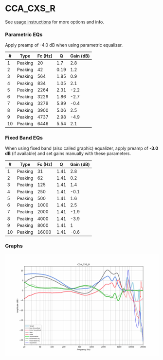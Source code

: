 # CCA_CXS_R
See [usage instructions](https://github.com/jaakkopasanen/AutoEq#usage) for more options and info.

### Parametric EQs
Apply preamp of -4.0 dB when using parametric equalizer.

|   # | Type    |   Fc (Hz) |    Q |   Gain (dB) |
|-----|---------|-----------|------|-------------|
|   1 | Peaking |        20 | 1.7  |         2.8 |
|   2 | Peaking |        42 | 0.19 |         1.2 |
|   3 | Peaking |       564 | 1.85 |         0.9 |
|   4 | Peaking |       834 | 1.05 |         2.1 |
|   5 | Peaking |      2264 | 2.31 |        -2.2 |
|   6 | Peaking |      3229 | 1.86 |        -2.7 |
|   7 | Peaking |      3279 | 5.99 |        -0.4 |
|   8 | Peaking |      3900 | 5.06 |         2.5 |
|   9 | Peaking |      4737 | 2.98 |        -4.9 |
|  10 | Peaking |      6446 | 5.54 |         2.1 |

### Fixed Band EQs
When using fixed band (also called graphic) equalizer, apply preamp of **-3.0 dB** (if available) and set gains manually with these parameters.

|   # | Type    |   Fc (Hz) |    Q |   Gain (dB) |
|-----|---------|-----------|------|-------------|
|   1 | Peaking |        31 | 1.41 |         2.8 |
|   2 | Peaking |        62 | 1.41 |         0.2 |
|   3 | Peaking |       125 | 1.41 |         1.4 |
|   4 | Peaking |       250 | 1.41 |        -0.1 |
|   5 | Peaking |       500 | 1.41 |         1.6 |
|   6 | Peaking |      1000 | 1.41 |         2.5 |
|   7 | Peaking |      2000 | 1.41 |        -1.9 |
|   8 | Peaking |      4000 | 1.41 |        -3.9 |
|   9 | Peaking |      8000 | 1.41 |         1   |
|  10 | Peaking |     16000 | 1.41 |        -0.6 |

### Graphs
![](./CCA_CXS_R.png)

